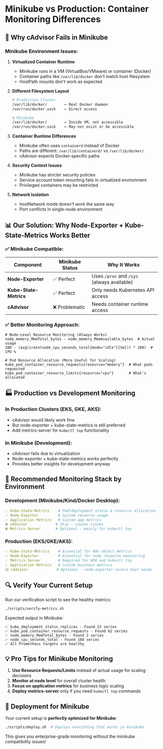 # Minikube vs Production: Container Monitoring Differences

## 🐳 Why cAdvisor Fails in Minikube

### **Minikube Environment Issues:**

1. **Virtualized Container Runtime**
   - Minikube runs in a VM (VirtualBox/VMware) or container (Docker)
   - Container paths like `/var/lib/docker` don't match host filesystem
   - HostPath mounts don't work as expected

2. **Different Filesystem Layout** 
   ```bash
   # Production Cluster
   /var/lib/docker/        ← Real Docker daemon
   /var/run/docker.sock    ← Direct access
   
   # Minikube  
   /var/lib/docker/        ← Inside VM, not accessible
   /var/run/docker.sock    ← May not exist or be accessible
   ```

3. **Container Runtime Differences**
   - Minikube often uses `containerd` instead of Docker
   - Paths are different: `/var/lib/containerd/` vs `/var/lib/docker/`
   - cAdvisor expects Docker-specific paths

4. **Security Context Issues**
   - Minikube has stricter security policies
   - Service account token mounting fails in virtualized environment
   - Privileged containers may be restricted

5. **Network Isolation**
   - hostNetwork mode doesn't work the same way
   - Port conflicts in single-node environment

## 📊 Our Solution: Why Node-Exporter + Kube-State-Metrics Works Better

### **✅ Minikube Compatible:**

| Component | Minikube Status | Why It Works |
|-----------|----------------|--------------|
| **Node-Exporter** | ✅ Perfect | Uses `/proc` and `/sys` (always available) |
| **Kube-State-Metrics** | ✅ Perfect | Only needs Kubernetes API access |
| **cAdvisor** | ❌ Problematic | Needs container runtime access |

### **✅ Better Monitoring Approach:**

```promql
# Node-Level Resource Monitoring (Always Works)
node_memory_MemTotal_bytes - node_memory_MemAvailable_bytes  # Actual usage
100 - (avg(irate(node_cpu_seconds_total{mode="idle"}[5m])) * 100)  # CPU %

# Pod Resource Allocation (More Useful for Scaling)
kube_pod_container_resource_requests{resource="memory"}  # What pods requested
kube_pod_container_resource_limits{resource="cpu"}       # What's allocated
```

## 🏭 Production vs Development Monitoring

### **In Production Clusters (EKS, GKE, AKS):**
- cAdvisor would likely work fine
- But node-exporter + kube-state-metrics is still preferred
- Add metrics-server for `kubectl top` functionality

### **In Minikube (Development):**
- cAdvisor fails due to virtualization
- Node-exporter + kube-state-metrics works perfectly
- Provides better insights for development anyway

## 🎯 Recommended Monitoring Stack by Environment

### **Development (Minikube/Kind/Docker Desktop):**
```yaml
✅ Kube-State-Metrics    # Pod/deployment status & resource allocation
✅ Node-Exporter         # System resource usage
✅ Application Metrics   # Custom app metrics
❌ cAdvisor             # Skip - causes issues
❌ Metrics-Server       # Optional - mainly for kubectl top
```

### **Production (EKS/GKE/AKS):**
```yaml
✅ Kube-State-Metrics    # Essential for K8s object metrics
✅ Node-Exporter         # Essential for node resource monitoring
✅ Metrics-Server        # Required for HPA and kubectl top
✅ Application Metrics   # Custom business metrics
🟡 cAdvisor             # Optional - node-exporter covers most needs
```

## 🔍 Verify Your Current Setup

Run our verification script to see the healthy metrics:
```bash
./scripts/verify-metrics.sh
```

Expected output in Minikube:
```
✅ kube_deployment_status_replicas - Found 22 series
✅ kube_pod_container_resource_requests - Found 62 series
✅ node_memory_MemTotal_bytes - Found 2 series
✅ node_cpu_seconds_total - Found 160 series
✅ All Prometheus targets are healthy
```

## 💡 Pro Tips for Minikube Monitoring

1. **Use Resource Requests/Limits** instead of actual usage for scaling decisions
2. **Monitor at node level** for overall cluster health  
3. **Focus on application metrics** for business logic scaling
4. **Deploy metrics-server** only if you need `kubectl top` commands

## 🚀 Deployment for Minikube

Your current setup is **perfectly optimized for Minikube**:
```bash
./scripts/deploy.sh  # Deploys everything that works in minikube
```

This gives you enterprise-grade monitoring without the minikube compatibility issues!

